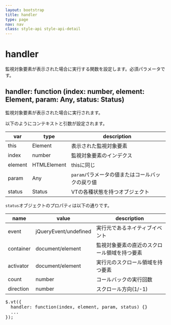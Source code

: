 ```yaml
---
layout: bootstrap
title: handler
type: page
nav: nav
class: style-api style-api-detail
---
```


# handler
監視対象要素が表示された場合に実行する関数を設定します。必須パラメータです。

## handler: function (index: number, element: Element, param: Any, status: Status)
監視対象要素が表示された場合に実行されます。

以下のようにコンテキストと引数が設定されます。

var|type|description
---|----|-----------
this|Element|表示された監視対象要素
index|number|監視対象要素のインデクス
element|HTMLElement|thisに同じ
param|Any|`param`パラメータの値またはコールバックの戻り値
status|Status|VTの各種状態を持つオブジェクト

`status`オブジェクトのプロパティは以下の通りです。

name|value|description
----|-----|-----------
event|jQueryEvent/undefined|実行元であるネイティブイベント
container|document/element|監視対象要素の直近のスクロール領域を持つ要素
activator|document/element|実行元のスクロール領域を持つ要素
count|number|コールバックの実行回数
direction|number|スクロール方向(1/-1)

<pre class="sh brush: js;">
$.vt({
  handler: function(index, element, param, status) {}
  ...
});
</pre>
